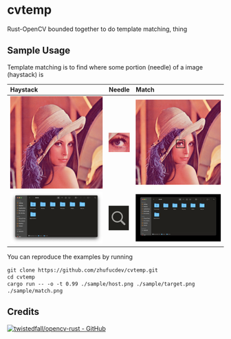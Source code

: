 # cvtemp

Rust-OpenCV bounded together to do template matching, thing

## Sample Usage

Template matching is to find where some portion (needle) of a image (haystack) is

| Haystack                      | Needle                            | Match                           |
|:------------------------------|:----------------------------------|:--------------------------------|
| ![host](./sample/host.png)    | ![target](./sample/target.png)    | ![match](./sample/match.png)    |
| ![host 2](./sample/host2.png) | ![target 2](./sample/target2.png) | ![match 2](./sample/match2.png) |

You can reproduce the examples by running
```shell
git clone https://github.com/zhufucdev/cvtemp.git
cd cvtemp
cargo run -- -o -t 0.99 ./sample/host.png ./sample/target.png ./sample/match.png
```

## Credits

[![twistedfall/opencv-rust - GitHub](https://gh-card.dev/repos/twistedfall/opencv-rust.svg)](https://github.com/twistedfall/opencv-rust)